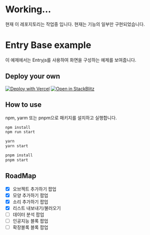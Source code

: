 # Working...

현재 이 레포지토리는 작업중 입니다. 현재는 기능의 일부만 구현되었습니다.

# Entry Base example

이 예제에서는 Entryjs를 사용하여 화면을 구성하는 예제를 보여줍니다.

## Deploy your own

[![Deploy with Vercel](https://vercel.com/button)](https://vercel.com/new/clone?repository-url=https://github.com/entrylabs/example/tree/main/base&project-name=entryjs-base&repository-name=entryjs-base)
[![Open in StackBlitz](https://developer.stackblitz.com/img/open_in_stackblitz.svg)](https://stackblitz.com/github/entrylabs/example/tree/main/base)

## How to use

npm, yarm 또는 pnpm으로 패키지를 설치하고 실행합니다.

```bash
npm install
npm run start
```

```bash
yarn
yarn start
```

```bash
pnpm install
pnpm start
```

## RoadMap

-   [x] 오브젝트 추가하기 팝업
-   [x] 모양 추가하기 팝업
-   [x] 소리 추가하기 팝업
-   [x] 리스트 내보내기/불러오기
-   [ ] 데이터 분석 팝업
-   [ ] 인공지능 블록 팝업
-   [ ] 확장블록 블록 팝업
